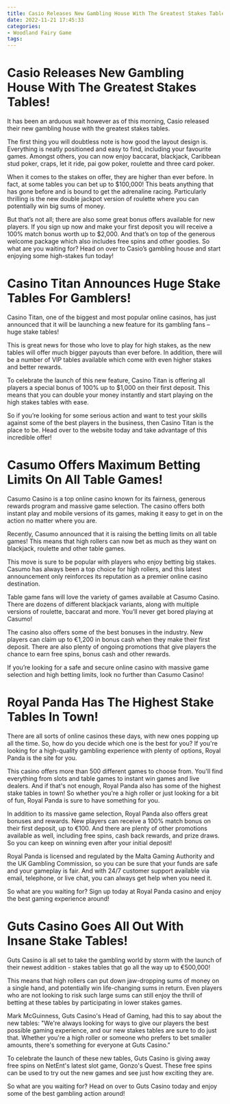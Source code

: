 ```yaml
---
title: Casio Releases New Gambling House With The Greatest Stakes Tables!
date: 2022-11-21 17:45:33
categories:
- Woodland Fairy Game
tags:
---
```



#  Casio Releases New Gambling House With The Greatest Stakes Tables!

It has been an arduous wait however as of this morning, Casio released their new gambling house with the greatest stakes tables.

The first thing you will doubtless note is how good the layout design is. Everything is neatly positioned and easy to find, including your favourite games. Amongst others, you can now enjoy baccarat, blackjack, Caribbean stud poker, craps, let it ride, pai gow poker, roulette and three card poker.

When it comes to the stakes on offer, they are higher than ever before. In fact, at some tables you can bet up to $100,000! This beats anything that has gone before and is bound to get the adrenaline racing. Particularly thrilling is the new double jackpot version of roulette where you can potentially win big sums of money.

But that’s not all; there are also some great bonus offers available for new players. If you sign up now and make your first deposit you will receive a 100% match bonus worth up to $2,000. And that’s on top of the generous welcome package which also includes free spins and other goodies. So what are you waiting for? Head on over to Casio’s gambling house and start enjoying some high-stakes fun today!

#  Casino Titan Announces Huge Stake Tables For Gamblers!

Casino Titan, one of the biggest and most popular online casinos, has just announced that it will be launching a new feature for its gambling fans – huge stake tables!

This is great news for those who love to play for high stakes, as the new tables will offer much bigger payouts than ever before. In addition, there will be a number of VIP tables available which come with even higher stakes and better rewards.

To celebrate the launch of this new feature, Casino Titan is offering all players a special bonus of 100% up to $1,000 on their first deposit. This means that you can double your money instantly and start playing on the high stakes tables with ease.

So if you’re looking for some serious action and want to test your skills against some of the best players in the business, then Casino Titan is the place to be. Head over to the website today and take advantage of this incredible offer!

#  Casumo Offers Maximum Betting Limits On All Table Games!

Casumo Casino is a top online casino known for its fairness, generous rewards program and massive game selection. The casino offers both instant play and mobile versions of its games, making it easy to get in on the action no matter where you are.

Recently, Casumo announced that it is raising the betting limits on all table games! This means that high rollers can now bet as much as they want on blackjack, roulette and other table games.

This move is sure to be popular with players who enjoy betting big stakes. Casumo has always been a top choice for high rollers, and this latest announcement only reinforces its reputation as a premier online casino destination.

Table game fans will love the variety of games available at Casumo Casino. There are dozens of different blackjack variants, along with multiple versions of roulette, baccarat and more. You’ll never get bored playing at Casumo!

The casino also offers some of the best bonuses in the industry. New players can claim up to €1,200 in bonus cash when they make their first deposit. There are also plenty of ongoing promotions that give players the chance to earn free spins, bonus cash and other rewards.

If you’re looking for a safe and secure online casino with massive game selection and high betting limits, look no further than Casumo Casino!

#  Royal Panda Has The Highest Stake Tables In Town!

There are all sorts of online casinos these days, with new ones popping up all the time. So, how do you decide which one is the best for you? If you're looking for a high-quality gambling experience with plenty of options, Royal Panda is the site for you.

This casino offers more than 500 different games to choose from. You'll find everything from slots and table games to instant win games and live dealers. And if that's not enough, Royal Panda also has some of the highest stake tables in town! So whether you're a high roller or just looking for a bit of fun, Royal Panda is sure to have something for you.

In addition to its massive game selection, Royal Panda also offers great bonuses and rewards. New players can receive a 100% match bonus on their first deposit, up to €100. And there are plenty of other promotions available as well, including free spins, cash back rewards, and prize draws. So you can keep on winning even after your initial deposit!

Royal Panda is licensed and regulated by the Malta Gaming Authority and the UK Gambling Commission, so you can be sure that your funds are safe and your gameplay is fair. And with 24/7 customer support available via email, telephone, or live chat, you can always get help when you need it.

So what are you waiting for? Sign up today at Royal Panda casino and enjoy the best gaming experience around!

#  Guts Casino Goes All Out With Insane Stake Tables!

Guts Casino is all set to take the gambling world by storm with the launch of their newest addition - stakes tables that go all the way up to €500,000!

This means that high rollers can put down jaw-dropping sums of money on a single hand, and potentially win life-changing sums in return. Even players who are not looking to risk such large sums can still enjoy the thrill of betting at these tables by participating in lower stakes games.

Mark McGuinness, Guts Casino's Head of Gaming, had this to say about the new tables: "We're always looking for ways to give our players the best possible gaming experience, and our new stakes tables are sure to do just that. Whether you're a high roller or someone who prefers to bet smaller amounts, there's something for everyone at Guts Casino."

To celebrate the launch of these new tables, Guts Casino is giving away free spins on NetEnt's latest slot game, Gonzo's Quest. These free spins can be used to try out the new games and see just how exciting they are.

So what are you waiting for? Head on over to Guts Casino today and enjoy some of the best gambling action around!